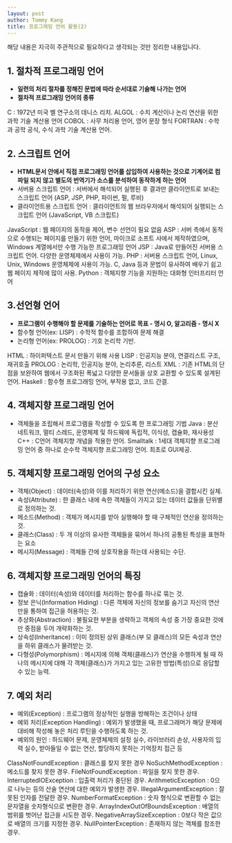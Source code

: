 ```yaml
---
layout: post
author: Tommy Kang
title: 프로그래밍 언어 활용(2)
---
```

해당 내용은 지극히 주관적으로 필요하다고 생각되는 것만 정리한 내용입니다. 

## 1. 절차적 프로그래밍 언어
- **일련의 처리 절차를 정해진 문법에 따라 순서대로 기술해 나가는 언어**
- **절차적 프로그래밍 언어의 종류**

C : 1972년 미국 벨 연구소의 데니스 리치.
ALGOL : 수치 계산이나 논리 연산을 위한 과학 기술 계산용 언어
COBOL : 사무 처리용 언어, 영어 문장 형식
FORTRAN : 수학과 공학 공식, 수식 과학 기술 계산용 언어.

## 2. 스크립트 언어
- **HTML문서 안에서 직접 프로그래밍 언어를 삽입하여 사용하는 것으로 기계어로 컴파일 되지 않고 별도의 번역기가 소스를 분석하여 동작하게 하는 언어**
- 서버용 스크립트 언어 : 서버에서 해석되어 실행된 후 결과만 클라이언트로 보내는 스크립트 언어 (ASP, JSP, PHP, 파이썬, 펄, 루비)
- 클라이언트용 스크립트 언어 : 클라이언트의 웹 브라우저에서 해석되어 실행되는 스크립트 언어 (JavaScript, VB 스크립트)

JavaScript : 웹 페이지의 동작을 제어, 변수 선언이 필요 없음 
ASP : 서버 측에서 동적으로 수행되는 페이지를 만들기 위한 언어, 마이크로 소프트 사에서 제작하였으며, Windows 계열에서만 수행 가능한 프로그래밍 언어
JSP : Java로 만들어진 서버용 스크립트 언어. 다양한 운영체제에서 사용이 가능.
PHP : 서버용 스크립트 언어, Linux, Unix, Windows 운영체제에 사용이 가능. C, Java 등과 문법이 유사하여 배우기 쉽고 웹 페이지 제작에 많이 사용. 
Python : 객체지향 기능을 지원하는 대화형 인터프리터 언어

## 3.선언형 언어
- **프로그램이 수행해야 할 문제를 기술하는 언어로 목표 - 명시 O, 알고리즘 - 명시 X**
- 함수형 언어(ex: LISP) : 수학적 함수를 조합하여 문제 해결
- 논리형 언어(ex: PROLOG) : 기호 논리학 기반.

HTML : 하이퍼텍스트 문서 만들기 위해 사용
LISP : 인공지능 분야, 연결리스트 구조, 재귀호출
PROLOG : 논리학, 인공지능 분야, 논리추론, 리스트
XML : 기존 HTML의 단점을 보완하여 웹에서 구조화된 폭넓고 다양한 문서들을 상호 교환할 수 있도록 설계된 언어.
Haskell : 함수형 프로그래밍 언어, 부작용 없고, 코드 간결.

## 4. 객체지향 프로그래밍 언어
- 객체들을 조립해서 프로그램을 작성할 수 있도록 한 프로그래밍 기법
Java : 분산 네트워크, 멀티 스레드, 운영체제 및 하드웨에 독립적, 이식성, 캡슐화, 재사용성
C++ : C언어 객체지향 개념을 적용한 언어.
Smalltalk : 1세대 객체지향 프로그래밍 언어 중 하나로 순수학 객체지향 프로그래밍 언어. 최초로 GUI제공.

## 5. 객체지향 프로그래밍 언어의 구성 요소
- 객체(Object) : 데이터(속성)와 이를 처리하기 위한 연산(메소드)을 결합시킨 실체. 
- 속성(Attribute) : 한 클래스 내에 속한 객체들이 가지고 있는 데이터 값들을 단위별로 정의하는 것.
- 메소드(Method) : 객체가 메시지를 받아 실행해야 할 때 구체적인 연산을 정의하는 것.
- 클래스(Class) : 두 개 이상의 유사한 객체들을 묶어서 하나의 공통된 특성을 표현하는 요소
- 메시지(Message) : 객체들 간에 상호작용을 하는데 사용되는 수단.

## 6. 객체지향 프로그래밍 언어의 특징 
- 캡슐화 : 데이터(속성)와 데이터를 처리하는 함수를 하나로 묶는 것.
- 정보 은닉(Information Hiding) : 다른 객체에 자신의 정보를 숨기고 자신의 연산만을 통하여 접근을 허용하는 것.
- 추상화(Abstraction) : 불필요한 부분을 생략하고 객체의 속성 중 가장 중요한 것에만 중점을 두어 개략화하는 것.
- 상속성(Inheritance) : 이미 정의된 상위 클래스(부 모 클래스)의 모든 속성과 연산을 하위 클래스가 물려받는 것.
- 다형성(Polymorphism) : 메시지에 의해 객체(클래스)가 연산을 수행하게 될 때 하나의 메시지에 대해 각 객체(클래스)가 가지고 있는 고유한 방법(특성)으로 응답할 수 있는 능력.

## 7. 예외 처리
- 예외(Exception) : 프로그램의 정상적인 실행을 방해하는 조건이나 상태
- 예외 처리(Exception Handling) : 예외가 발생했을 때, 프로그래머가 해당 문제에 대비해 작성해 놓은 처리 루틴을 수행하도록 하는 것.
- 예외의 원인 : 하드웨어 문제, 운영체제의 설정 실수, 라이브러리 손상, 사용자의 입력 실수, 받아들일 수 없는 연산, 할당하지 못하는 기억장치 접근 등

ClassNotFoundException : 클래스를 찾지 못한 경우
NoSuchMethodException : 메소드를 찾지 못한 경우.
FileNotFoundException : 파일을 찾지 못한 경우.
InterruptedIOException : 입출력 처리가 중단된 경우.
ArithmeticException : 0으로 나누는 등의 산술 연산에 대한 예외가 발생한 경우.
IllegalArgumentException : 잘못된 인자를 전달한 경우.
NumberFormatException : 숫자 형식으로 변환할 수 없는 문자열을 숫자형식으로 변환한 경우.
ArrayIndexOutOfBoundsException : 배열의 범위를 벗어난 접근을 시도한 경우.
NegativeArraySizeException : 0보다 작은 값으로 배열의 크기를 지정한 경우.
NullPointerException : 존재하지 않는 객체를 참조한 경우.

